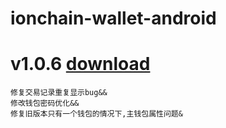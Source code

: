 # ionchain-wallet-android
# v1.0.6 [download](https://www.ionchain.org/download/IONCWallet_v1.0.6_release.apk)
```
修复交易记录重复显示bug&&
修改钱包密码优化&&
修复旧版本只有一个钱包的情况下,主钱包属性问题&
```


